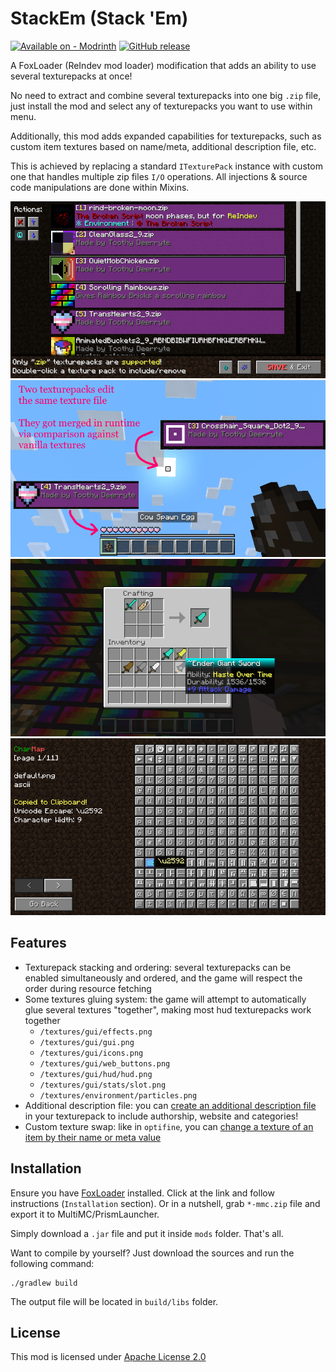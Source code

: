# StackEm (Stack 'Em)

[![Available on - Modrinth](https://img.shields.io/badge/Available_on-Modrinth-4bab62?logo=modrinth&logoColor=white)](https://modrinth.com/mod/stack-em) [![GitHub release](https://img.shields.io/github/release/tracystacktrace/StackEm?include_prereleases=&sort=semver&color=success)](https://github.com/tracystacktrace/StackEm/releases/)

A FoxLoader (ReIndev mod loader) modification that adds an ability to use several texturepacks at once!

No need to extract and combine several texturepacks into one big `.zip` file, just install the mod and select any of texturepacks you want to use within menu.

Additionally, this mod adds expanded capabilities for texturepacks, such as custom item textures based on name/meta, additional description file, etc.

This is achieved by replacing a standard `ITexturePack` instance with custom one that handles multiple zip files `I/O` operations. All injections & source code manipulations are done within Mixins.

![Texturepacks menu GUI](https://github.com/tracystacktrace/StackEm/raw/main/docs/showcase_1.png)
![Showcase of gluing system](https://github.com/tracystacktrace/StackEm/raw/main/docs/showcase_2.png)
![Showcase of custom texture swap](https://github.com/tracystacktrace/StackEm/raw/main/docs/showcase_4.png)
![CharMap](https://github.com/tracystacktrace/StackEm/raw/main/docs/showcase_3.png)

## Features

- Texturepack stacking and ordering: several texturepacks can be enabled simultaneously and ordered, and the game will respect the order during resource fetching
- Some textures gluing system: the game will attempt to automatically glue several textures "together", making most hud texturepacks work together
    - `/textures/gui/effects.png`
    - `/textures/gui/gui.png`
    - `/textures/gui/icons.png`
    - `/textures/gui/web_buttons.png`
    - `/textures/gui/hud/hud.png`
    - `/textures/gui/stats/slot.png`
    - `/textures/environment/particles.png`
- Additional description file: you can [create an additional description file](https://github.com/tracystacktrace/StackEm/tree/main/docs/Additional%20Description) in your texturepack to include authorship, website and categories!
- Custom texture swap: like in `optifine`, you can [change a texture of an item by their name or meta value](https://github.com/tracystacktrace/StackEm/blob/main/docs/Custom%20ItemStack%20Textures/README.md)

## Installation

Ensure you have [FoxLoader](https://github.com/Fox2Code/FoxLoader) installed. Click at the link and follow instructions (`Installation` section). Or in a nutshell, grab `*-mmc.zip` file and export it to MultiMC/PrismLauncher.

Simply download a `.jar` file and put it inside `mods` folder. That's all.

Want to compile by yourself? Just download the sources and run the following command:
```shell
./gradlew build
```

The output file will be located in `build/libs` folder.

## License

This mod is licensed under [Apache License 2.0](https://github.com/tracystacktrace/StackEm/blob/main/LICENSE)